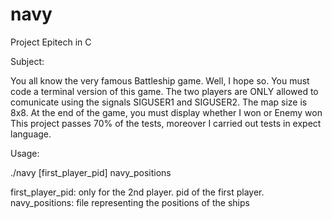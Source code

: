 # navy
Project Epitech in C

Subject:

You all know the very famous Battleship game. Well, I hope so. You must code a terminal version of this game. The two players are ONLY allowed to comunicate using the signals SIGUSER1 and SIGUSER2. The map size is 8x8.
At the end of the game, you must display whether I won or Enemy won 
This project passes 70% of the tests, moreover I carried out tests in expect language.

Usage:

./navy [first_player_pid] navy_positions

first_player_pid: only for the 2nd player. pid of the first player. navy_positions: file representing the positions of the ships